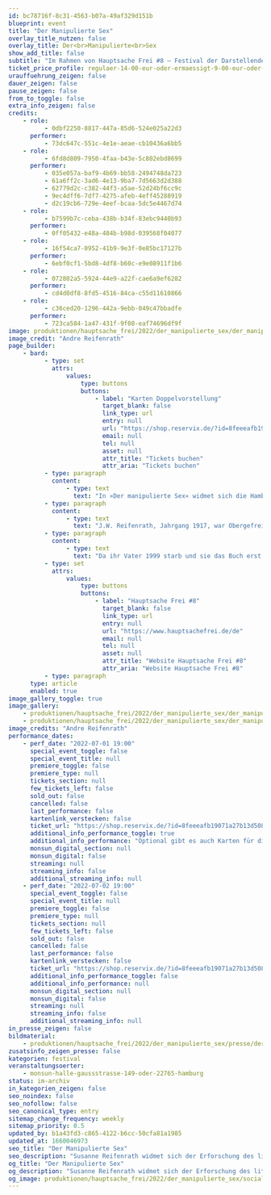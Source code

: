 ```yaml
---
id: bc78716f-8c31-4563-b07a-49af329d151b
blueprint: event
title: "Der Manipulierte Sex"
overlay_title_nutzen: false
overlay_title: Der<br>Manipulierte<br>Sex
show_add_title: false
subtitle: "Im Rahmen von Hauptsache Frei #8 – Festival der Darstellenden Künste Hamburgs"
ticket_price_profile: regulaer-14-00-eur-oder-ermaessigt-9-00-eur-oder-soli-4-00-eur
urauffuehrung_zeigen: false
dauer_zeigen: false
pause_zeigen: false
from_to_toggle: false
extra_info_zeigen: false
credits:
    - role:
          - 0dbf2250-8817-447a-85d6-524e025a22d3
      performer:
          - 73dc647c-551c-4e1e-aeae-cb10436a6bb5
    - role:
          - 6fd8d809-7950-4faa-b43e-5c802ebd8699
      performer:
          - 035e057a-baf9-4b69-bb58-2494748da723
          - 61a6ff2c-3ad6-4e13-9ba7-7d5663d2d388
          - 62779d2c-c382-44f3-a5ae-52d24bf6cc9c
          - 9ec4dff6-7df7-4275-afeb-4eff45288919
          - d2c19cb6-729e-4eef-bcaa-5dc5e4467d74
    - role:
          - b7599b7c-ceba-438b-b34f-83ebc9440b93
      performer:
          - 0ff05432-e48a-484b-b98d-039568f04077
    - role:
          - 16f54ca7-0952-41b9-9e3f-0e85bc17127b
      performer:
          - 6ebf0cf1-5bd8-4df8-b60c-e9e08911f1b6
    - role:
          - 072802a5-5924-44e9-a22f-cae6a9ef6282
      performer:
          - cd4d0df8-8fd5-4516-84ca-c55d11610866
    - role:
          - c36ced20-1296-442a-9ebb-049c47bbadfe
      performer:
          - 723ca584-1a47-431f-9f08-eaf74696df9f
image: produktionen/hauptsache_frei/2022/der_manipulierte_sex/der_manipulierte_sex_01_c_andre_reifenrath.jpg
image_credit: "Andre Reifenrath"
page_builder:
    - bard:
          - type: set
            attrs:
                values:
                    type: buttons
                    buttons:
                        - label: "Karten Doppelvorstellung"
                          target_blank: false
                          link_type: url
                          entry: null
                          url: "https://shop.reservix.de/?id=8feeeafb19071a27b13d5083379d95183e9ab490f2f135faf80b2fecfc1ba00f2aba7ad8945f4a4292549eb86feddc1b&vID=7337&eventGrpID=405172"
                          email: null
                          tel: null
                          asset: null
                          attr_title: "Tickets buchen"
                          attr_aria: "Tickets buchen"
          - type: paragraph
            content:
                - type: text
                  text: "In »Der manipulierte Sex« widmet sich die Hamburger Theatermacherin Susanne Reifenrath gemeinsam mit Künstler:innen verschiedener Kunstrichtungen der Erforschung des literarischen Erbes ihres Vaters J.W.Reifenrath, der im Jahr 1968 ein gleichnamiges Buch veröffentlichte. Im Klappentext heißt es: „Dieses Buch informiert rücksichtslos offen über nahezu alle Erscheinungsformen der Sexualität in der Gesellschaft von heute.“ Das Bild, das er von seiner Zeit und indirekt von sich selbst zeichnet, ist höchst verstörend, herausfordernd und peinlich. Mehr als 50 Jahre später erforscht seine Tochter Susanne Reifenrath ein allgegenwärtiges Dilemma der späten 60er-Jahre: das Aufeinandertreffen von überkommenen Moralvorstellungen und rebellierender Wut der Nachgeborenen auf die überall präsente nationalsozialistisch verformte Generation der den gesellschaftlichen Diskurs prägenden Männer."
          - type: paragraph
            content:
                - type: text
                  text: "J.W. Reifenrath, Jahrgang 1917, war Obergefreiter der Wehrmacht im zweiten Weltkrieg, später Journalist bei verschiedenen Tageszeitungen und Autor diverser Bücher, zweimal verheiratet, Vater von (mindestens) 14 Kindern und Zeit seines Lebens hochgradig promiskuitiv. Er war zum Datum des Erscheinens bereits 51 Jahre alt – kein bewegter 68er also, sondern ein durch nationalsozialistische Ideale geprägter alternder Mann. Die familiäre Welt in der Susanne Reifenrath mit ihren fünf Brüdern aufwuchs, beschreibt sie als zutiefst geprägt von seiner uferlosen männlich-patriarchalischen Sexualität."
          - type: paragraph
            content:
                - type: text
                  text: "Da ihr Vater 1999 starb und sie das Buch erst vor kurzem entdeckt und gelesen hat, bleibt ihr nur, den Vater, der seine starke Faszination und Feldforschung zum Thema hinter einer investigativen Pseudo-Wissenschaftlichkeit versteckte, aus dem Buch quasi „heraus zu lesen“. Um dem Vorwurf zu begegnen, dass es sich dabei lediglich um eine späte selbsttherapeutische Auseinandersetzung einer Tochter mit ihrem Vater handelt, nimmt sie diese „Exhumierung“ gemeinsam mit anderen Künstler:innen verschiedener Sparten vor, steigt tiefer in den Stoff und seine Zeitbezüge ein, führt Interviews, sichtet weiterführendes Material und erkundet szenisch, welche Perspektiven sich eröffnen. Dabei ist sie zugleich Subjekt und Objekt ihrer Geschichte, liefert sich verschiedenen Lesarten aus, stellt sich zur Verfügung und baut so einen Parcours der Zuschreibungen und Spekulationen – ein multiästhetisches Abbild dessen, was wir beim Lesen empfinden und was an diesem Stoff von universellem Interesse sein könnte."
          - type: set
            attrs:
                values:
                    type: buttons
                    buttons:
                        - label: "Hauptsache Frei #8"
                          target_blank: false
                          link_type: url
                          entry: null
                          url: "https://www.hauptsachefrei.de/de"
                          email: null
                          tel: null
                          asset: null
                          attr_title: "Website Hauptsache Frei #8"
                          attr_aria: "Website Hauptsache Frei #8"
          - type: paragraph
      type: article
      enabled: true
image_gallery_toggle: true
image_gallery:
    - produktionen/hauptsache_frei/2022/der_manipulierte_sex/der_manipulierte_sex_02_c_andre_reifenrath.jpg
    - produktionen/hauptsache_frei/2022/der_manipulierte_sex/der_manipulierte_sex_01_c_andre_reifenrath.jpg
image_credits: "Andre Reifenrath"
performance_dates:
    - perf_date: "2022-07-01 19:00"
      special_event_toggle: false
      special_event_title: null
      premiere_toggle: false
      premiere_type: null
      tickets_section: null
      few_tickets_left: false
      sold_out: false
      cancelled: false
      last_performance: false
      kartenlink_verstecken: false
      ticket_url: "https://shop.reservix.de/?id=8feeeafb19071a27b13d5083379d95183e9ab490f2f135faf80b2fecfc1ba00f2aba7ad8945f4a4292549eb86feddc1b&vID=7337&eventGrpID=405058&eventID=1945144"
      additional_info_performance_toggle: true
      additional_info_performance: "Optional gibt es auch Karten für die beiden Festivalbeiträge am 1. Juli 2022 „Rooooooooooooooooooolling in the Deep“ & „Der Manipulierte Sex“ im Abo-Doppelpack."
      monsun_digital_section: null
      monsun_digital: false
      streaming: null
      streaming_info: false
      additional_streaming_info: null
    - perf_date: "2022-07-02 19:00"
      special_event_toggle: false
      special_event_title: null
      premiere_toggle: false
      premiere_type: null
      tickets_section: null
      few_tickets_left: false
      sold_out: false
      cancelled: false
      last_performance: false
      kartenlink_verstecken: false
      ticket_url: "https://shop.reservix.de/?id=8feeeafb19071a27b13d5083379d95183e9ab490f2f135faf80b2fecfc1ba00f2aba7ad8945f4a4292549eb86feddc1b&vID=7337&eventGrpID=405058&eventID=1946766"
      additional_info_performance_toggle: false
      additional_info_performance: null
      monsun_digital_section: null
      monsun_digital: false
      streaming: null
      streaming_info: false
      additional_streaming_info: null
in_presse_zeigen: false
bildmaterial:
    - produktionen/hauptsache_frei/2022/der_manipulierte_sex/presse/der_manipulierte_sex_01_c_andre_reifenrath_monsun.zip
zusatsinfo_zeigen_presse: false
kategorien: festival
veranstaltungsoerter:
    - monsun-halle-gaussstrasse-149-oder-22765-hamburg
status: im-archiv
in_kategorien_zeigen: false
seo_noindex: false
seo_nofollow: false
seo_canonical_type: entry
sitemap_change_frequency: weekly
sitemap_priority: 0.5
updated_by: b1a43fd3-c865-4122-b6cc-50cfa81a1985
updated_at: 1660046973
seo_title: "Der Manipulierte Sex"
seo_description: "Susanne Reifenrath widmet sich der Erforschung des literarischen Erbes ihres Vaters J.W.Reifenrath, der im Jahr 1968 ein gleichnamiges Buch veröffentlichte."
og_title: "Der Manipulierte Sex"
og_description: "Susanne Reifenrath widmet sich der Erforschung des literarischen Erbes ihres Vaters J.W.Reifenrath, der im Jahr 1968 ein gleichnamiges Buch veröffentlichte."
og_image: produktionen/hauptsache_frei/2022/der_manipulierte_sex/social_media_image_der_manipulierte_sex.jpg
---
```

